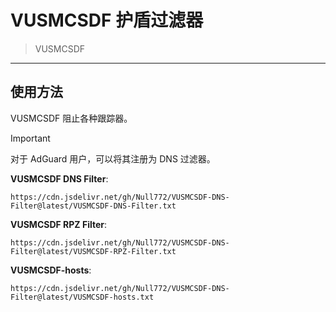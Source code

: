 # VUSMCSDF 护盾过滤器

> VUSMCSDF
---
## 使用方法

VUSMCSDF 阻止各种跟踪器。

> [!IMPORTANT]  
> 对于 AdGuard 用户，可以将其注册为 DNS 过滤器。

**VUSMCSDF DNS Filter**:  
```
https://cdn.jsdelivr.net/gh/Null772/VUSMCSDF-DNS-Filter@latest/VUSMCSDF-DNS-Filter.txt
```

**VUSMCSDF RPZ Filter**:  
```
https://cdn.jsdelivr.net/gh/Null772/VUSMCSDF-DNS-Filter@latest/VUSMCSDF-RPZ-Filter.txt
```

**VUSMCSDF-hosts**:  
```
https://cdn.jsdelivr.net/gh/Null772/VUSMCSDF-DNS-Filter@latest/VUSMCSDF-hosts.txt
```